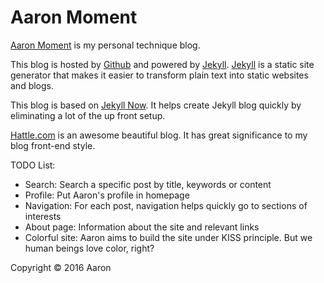 # Aaron Moment

[Aaron Moment][aaron-moment] is my personal technique blog.

This blog is hosted by [Github][github] and powered by [Jekyll][jekyll]. [Jekyll][jekyll] is a static site generator that makes it easier to transform plain text into static websites and blogs.

This blog is based on [Jekyll Now][jekyll-now]. It helps create Jekyll blog quickly by eliminating a lot of the up front setup.

[Hattle.com][hattle] is an awesome beautiful blog. It has great significance to my blog front-end style.

TODO List:

* Search: Search a specific post by title, keywords or content
* Profile: Put Aaron's profile in homepage
* Navigation: For each post, navigation helps quickly go to sections of interests
* About page: Information about the site and relevant links
* Colorful site: Aaron aims to build the site under KISS principle. But we human beings love color, right?

Copyright © 2016 Aaron

[jekyll]: https://github.com/jekyll/jekyll
[github]: https://github.com
[aaron-moment]: http://AaronMoment.cn
[jekyll-now]: https://github.com/barryclark/jekyll-now
[hattle]: https://github.com/harttle/harttle.github.io
